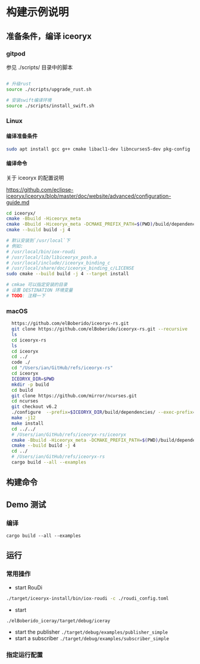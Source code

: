 # 构建示例说明

## 准备条件，编译 iceoryx

### gitpod

参见 ./scripts/ 目录中的脚本

```bash

# 升级rust
source ./scripts/upgrade_rust.sh

# 安装swift编译环境
source ./scripts/install_swift.sh

```

### Linux

#### 编译准备条件

```bash
sudo apt install gcc g++ cmake libacl1-dev libncurses5-dev pkg-config
```

#### 编译命令

关于 iceoryx 的配置说明

https://github.com/eclipse-iceoryx/iceoryx/blob/master/doc/website/advanced/configuration-guide.md

```bash
cd iceoryx/
cmake -Bbuild -Hiceoryx_meta
cmake -Bbuild -Hiceoryx_meta -DCMAKE_PREFIX_PATH=$(PWD)/build/dependencies/ -DIOX_MAX_CHUNKS_HELD_PER_SUBSCRIBER_SIMULTANEOUSLY=4
cmake --build build -j 4

# 默认安装到`/usr/local`下
# 例如: 
# /usr/local/bin/iox-roudi
# /usr/local/lib/libiceoryx_posh.a
# /usr/local/include//iceoryx_binding_c
# /usr/local/share/doc/iceoryx_binding_c/LICENSE
sudo cmake --build build -j 4 --target install 

# cmkae 可以指定安装的目录
# 设置 DESTINATION 环境变量
# TODO: 注释一下

```

### macOS

```bash
  https://github.com/elBoberido/iceoryx-rs.git
  git clone https://github.com/elBoberido/iceoryx-rs.git --recursive
  ls
  cd iceoryx-rs
  ls
  cd iceoryx
  cd ../
  code ./
  cd "/Users/ian/GitHub/refs/iceoryx-rs"
  cd iceoryx
  ICEORYX_DIR=$PWD
  mkdir -p build
  cd build
  git clone https://github.com/mirror/ncurses.git
  cd ncurses
  git checkout v6.2
  ./configure  --prefix=$ICEORYX_DIR/build/dependencies/ --exec-prefix=$ICEORYX_DIR/build/dependencies/ --with-termlib
  make -j12
  make install
  cd ../../
  # /Users/ian/GitHub/refs/iceoryx-rs/iceoryx
  cmake -Bbuild -Hiceoryx_meta -DCMAKE_PREFIX_PATH=$(PWD)/build/dependencies/
  cmake --build build -j 4
  cd ../
  # /Users/ian/GitHub/refs/iceoryx-rs
  cargo build --all --examples
```





## 构建命令

## Demo 测试

### 编译

```
cargo build --all --examples
```

## 运行


### 常用操作

- start RouDi 
```bash
./target/iceoryx-install/bin/iox-roudi -c ./roudi_config.toml 
```
- start
```bash
./elBoberido_iceray/target/debug/iceray
```

- start the publisher `./target/debug/examples/publisher_simple`
- start a subscriber `./target/debug/examples/subscriber_simple`

### 指定运行配置


